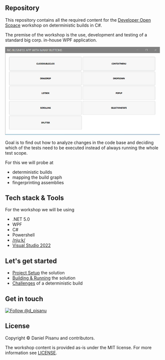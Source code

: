 ## Repository

This repository contains all the required content for the [Developer Open  Scpace](https://devopenspace.de/) workshop on deterministic builds in C#.

The premise of the workshop is the use, development and testing of a standard big corp. in-house WPF application.

<p align="center">
    <img alt="Big Corp Tool"  src="./src/Documentation/BigCorpTool.gif">
</p>

Goal is to find out how to analyze changes in the code base and deciding which of the tests need to be executed instead of always running the whole test scope.

For this we will probe at
- deterministic builds
- mapping the build graph
- fingerprinting assemblies

## Tech stack & Tools

For the workshop we will be using 
- .NET 5.0
- WPF
- C#
- Powershell
- [/njuːk/](https://nuke.build/)
- [Visual Studio 2022](https://visualstudio.microsoft.com/)

## Let's get started

- [Project Setup](./src/Documentation/projectsetup.md) the solution
- [Building & Running](./src/Documentation/build_run.md) the solution
- [Challenges](./src/Documentation/Challenges/start.md) of a deterministic build

## Get in touch

[![Follow @d_pisanu](https://img.shields.io/badge/Twitter-Follow%20%40d_pisanu-blue.svg?style=flat-square)](https://twitter.com/intent/follow?screen_name=d_pisanu)

## License

Copyright © Daniel Pisanu and contributors.

The workshop content is provided as-is under the MIT license. For more information see [LICENSE](./LICENSE).
